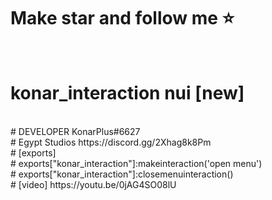 # Make star and follow me ⭐
<br>

# konar_interaction nui [new]
<br>
# DEVELOPER KonarPlus#6627
<br>
# Egypt Studios https://discord.gg/2Xhag8k8Pm
<br>
# [exports]
<br>
# exports["konar_interaction"]:makeinteraction('open menu')
<br>
# exports["konar_interaction"]:closemenuinteraction()
<br>
# [video]
https://youtu.be/0jAG4SO08lU
